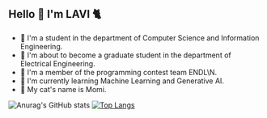 ## Hello 👋 I'm LAVI :cat2:

- :seedling: I'm a student in the department of Computer Science and Information Engineering.
- :cherry_blossom: I'm about to become a graduate student in the department of Electrical Engineering. 
- :croissant: I'm a member of the programming contest team ENDL\N.
- :fried_shrimp: I'm currently learning Machine Learning and Generative AI.
- :paw_prints: My cat's name is Momi.

![Anurag's GitHub stats](https://github-readme-stats.vercel.app/api?username=Lavinia0724&show_icons=true&theme=radical)
[![Top Langs](https://github-readme-stats.vercel.app/api/top-langs/?username=Lavinia0724&layout=donut&show_icons=true&theme=radical)](https://github.com/anuraghazra/github-readme-stats)
